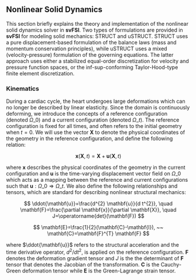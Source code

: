 
<h2 id ="user_guide_nonlinear_solid_dynamics"> Nonlinear Solid Dynamics </h2>

This section briefly explains the theory and implementation of the nonlinear solid dynamics solver in **svFSI**. Two types of formulations are provided in **svFSI** for modeling solid mechanics: STRUCT and uSTRUCT. STRUCT uses a pure displacement-based formulation of the balance laws (mass and momentum conservation principles), while uSTRUCT uses a mixed (velocity-pressure) formulation of the governing equations. The latter approach uses either a stabilized equal-order discretization for velocity and pressure function spaces, or the inf-sup-conforming Taylor-Hood-type finite element discretization.

### Kinematics

During a cardiac cycle, the heart undergoes large deformations which can no longer be described by linear elasticity. Since the domain is continuously deforming, we introduce the concepts of a reference configuration (denoted $\Omega\_{0}$) and a current configuration (denoted $\Omega\_{t}$). The reference configuration is fixed for all times, and often refers to the initial geometry when $t=0$. We will use the vector $\mathbf{X}$ to denote the physical coordinates of the geometry in the reference configuration, and define the following relation:

$$\mathbf{x}(\mathbf{X}, t)=\mathbf{X}+\mathbf{u}(\mathbf{X}, t)$$

where $\mathbf{x}$ describes the physical coordinates of the geometry in the current configuration and $\mathbf{u}$ is the time-varying displacement vector field on $\Omega\_{0}$ which acts as a mapping between the reference and current configurations such that $\mathbf{u}: \Omega\_{0} \Rightarrow \Omega\_{t} .$ We also define the following relationships and tensors, which are standard for describing nonlinear structural mechanics:

$$ \ddot{\mathbf{u}}=\frac{d^{2} \mathbf{u}}{d t^{2}}, \quad \mathbf{F}=\frac{\partial \mathbf{x}}{\partial \mathbf{X}}, \quad  J=\operatorname{det}(\mathbf{F}) $$

$$  \mathbf{E}=\frac{1}{2}(\mathbf{C}-\mathbf{I}), ~~ \mathbf{C}=\mathbf{F}^{T} \mathbf{F} $$

where $\ddot{\mathbf{u}}$ refers to the structural acceleration and the time derivative operator, $d^{2} / d t^{2}$, is applied on the reference configuration. $\mathbf{F}$ denotes the deformation gradient tensor and $J$ is the the determinant of $\mathbf{F}$ tensor that denotes the Jacobian of the transformation. $\mathbf{C}$ is the Cauchy-Green deformation tensor while $\mathbf{E}$ is the Green-Lagrange strain tensor.



